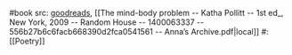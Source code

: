 #book 
src: [goodreads](https://www.goodreads.com/book/show/2299041.The_Mind_Body_Problem), [[The mind-body problem -- Katha Pollitt -- 1st ed_, New York, 2009 -- Random House -- 1400063337 -- 556b27b6c6facb668390d2fca0541561 -- Anna’s Archive.pdf|local]] 
#: [[Poetry]] 
